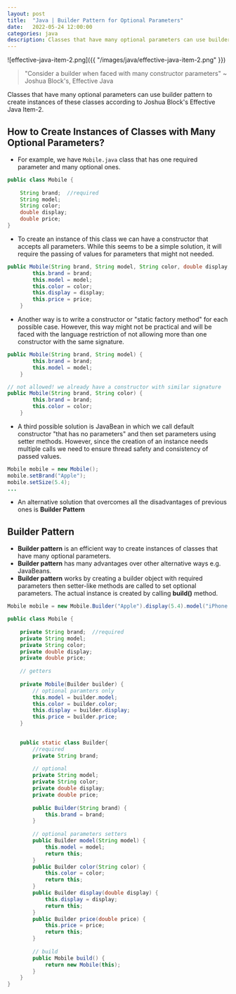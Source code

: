 ```yaml
---
layout: post
title:  "Java | Builder Pattern for Optional Parameters"
date:   2022-05-24 12:00:00
categories: java
description: Classes that have many optional parameters can use builder pattern to create instances of these classes. 
---
```



![effective-java-item-2.png]({{ "/images/java/effective-java-item-2.png" }})


> "Consider a builder when faced with many constructor parameters" ~ Joshua Block's, Effective Java 

Classes that have many optional parameters can use builder pattern to create instances of these classes according to Joshua Block's Effective Java Item-2. 

## How to Create Instances of Classes with Many Optional Parameters?

- For example, we have `Mobile.java` class that has one required parameter and many optional ones.

```java
public class Mobile {
	
	String brand;  //required
	String model;  
	String color;
	double display;
	double price;
}
```

- To create an instance of this class we can have a constructor that accepts all parameters. While this seems to be a simple solution, it will require the passing of values for parameters that might not needed. 

```java
public Mobile(String brand, String model, String color, double display, double price) {
		this.brand = brand;
		this.model = model;
		this.color = color;
		this.display = display;
		this.price = price;
	}
```

- Another way is to write a constructor or "static factory method" for each possible case. However, this way might not be practical and will be faced with the language restriction of not allowing more than one constructor with the same signature. 

```java
public Mobile(String brand, String model) {
		this.brand = brand;
		this.model = model;
	}

// not allowed! we already have a constructor with similar signature
public Mobile(String brand, String color) {
		this.brand = brand;
		this.color = color;
	}
```

- A third possible solution is JavaBean in which we call default constructor "that has no parameters" and then set parameters using setter methods. However, since the creation of an instance needs multiple calls we need to ensure thread safety and consistency of passed values. 

```java
Mobile mobile = new Mobile();
mobile.setBrand("Apple");
mobile.setSize(5.4);
...
```
- An alternative solution that overcomes all the disadvantages of previous ones is **Builder Pattern**

## Builder Pattern

- **Builder pattern** is an efficient way to create instances of classes that have many optional parameters.
- **Builder pattern** has many advantages over other alternative ways e.g. JavaBeans.
- **Builder pattern** works by creating a builder object with required parameters then setter-like methods are called to set optional parameters. The actual instance is created by calling **build()** method. 

```java
Mobile mobile = new Mobile.Builder("Apple").display(5.4).model("iPhone 13").build();
```

```java
public class Mobile {
	
	private String brand;  //required
	private String model;  
	private String color;
	private double display;
	private double price;
	
	// getters
	
	private Mobile(Builder builder) {
		// optional paramters only
		this.model = builder.model;
		this.color = builder.color;
		this.display = builder.display;
		this.price = builder.price;
	}

	
	public static class Builder{
		//required
		private String brand;
		
		// optional 
		private String model;  
		private String color;
		private double display;
		private double price;
		
		public Builder(String brand) {
			this.brand = brand;
		}
		
		// optional parameters setters
		public Builder model(String model) {
			this.model = model;
			return this;
		}
		public Builder color(String color) {
			this.color = color;
			return this;
		}
		public Builder display(double display) {
			this.display = display;
			return this;
		}
		public Builder price(double price) {
			this.price = price;
			return this;
		}
		
		// build 
		public Mobile build() {
			return new Mobile(this);
		}
	}
}
```
